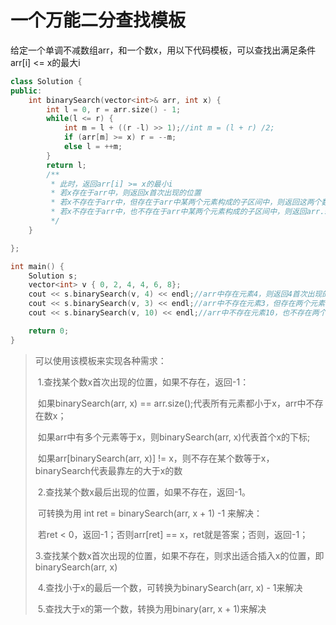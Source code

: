 # 一个万能二分查找模板

给定一个单调不减数组arr，和一个数x，用以下代码模板，可以查找出满足条件 arr[i] <= x的最大i

```c++
class Solution {
public:
    int binarySearch(vector<int>& arr, int x) {
        int l = 0, r = arr.size() - 1;
        while(l <= r) {
            int m = l + ((r -l) >> 1);//int m = (l + r) /2;
            if (arr[m] >= x) r = --m;
            else l = ++m;
        }
        return l;
        /**
         * 此时，返回arr[i] >= x的最小i
         * 若x存在于arr中，则返回x首次出现的位置
         * 若x不存在于arr中，但存在于arr中某两个元素构成的子区间中，则返回这两个数中的较大数的位置
         * 若x不存在于arr中，也不存在于arr中某两个元素构成的子区间中，则返回arr.size()
         */
    }

};

int main() {
    Solution s;
    vector<int> v { 0, 2, 4, 4, 6, 8};
    cout << s.binarySearch(v, 4) << endl;//arr中存在元素4，则返回4首次出现的位置--2
    cout << s.binarySearch(v, 3) << endl;//arr中不存在元素3，但存在两个元素构成的子区间[2,4]，则返回区间右端点的位置--2
    cout << s.binarySearch(v, 10) << endl;//arr中不存在元素10，也不存在两个元素构成的子区间，则返回arr.size()

    return 0;
}
```

> 可以使用该模板来实现各种需求：
>
> ​	1.查找某个数x首次出现的位置，如果不存在，返回-1：
>
> ​		如果binarySearch(arr, x) == arr.size();代表所有元素都小于x，arr中不存在数x；
>
> ​		如果arr中有多个元素等于x，则binarySearch(arr, x)代表首个x的下标;
>
> ​		如果arr[binarySearch(arr, x)] != x，则不存在某个数等于x，binarySearch代表最靠左的大于x的数
>
> ​	2.查找某个数x最后出现的位置，如果不存在，返回-1。
>
> ​		可转换为用 int ret = binarySearch(arr, x + 1) -1 来解决：
>
> ​				若ret < 0，返回-1；否则arr[ret] == x，ret就是答案；否则，返回-1；
>
> ​	3.查找某个数x首次出现的位置，如果不存在，则求出适合插入x的位置，即binarySearch(arr, x)
>
> ​	4.查找小于x的最后一个数，可转换为binarySearch(arr, x) - 1来解决
>
> ​	5.查找大于x的第一个数，转换为用binary(arr, x + 1)来解决